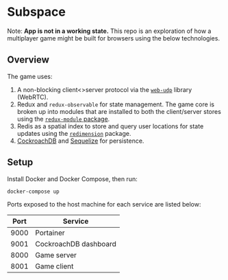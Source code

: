 # Subspace

Note: **App is not in a working state.** This repo is an exploration of how a multiplayer game might be built for browsers using the below technologies.

## Overview

The game uses:

1. A non-blocking client<>server protocol via the [`web-udp`](https://github.com/osofour/web-udp) library (WebRTC).
2. Redux and `redux-observable` for state management. The game core is broken up into modules that are installed to both the client/server stores using the [`redux-module` package](packages/redux-module).
3. Redis as a spatial index to store and query user locations for state updates using the [`redimension`](packages/redimension) package.
4. [CockroachDB](docker-compose.yml#L3) and [Sequelize](packages/server/src/data/index.js) for persistence.

## Setup

Install Docker and Docker Compose, then run:
```sh
docker-compose up
```

Ports exposed to the host machine for each service are listed below:

| Port | Service               |
|------|-----------------------|
| 9000 | Portainer             |
| 9001 | CockroachDB dashboard |
| 8000 | Game server           |
| 8001 | Game client           |